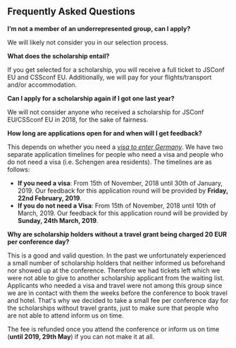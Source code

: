 ## Frequently Asked Questions

__I’m not a member of an underrepresented group, can I apply?__

We will likely not consider you in our selection process.

__What does the scholarship entail?__

If you get selected for a scholarship, you will receive a full ticket to JSConf EU and CSSconf EU. Additionally, we will pay for your flights/transport and/or accommodation.

__Can I apply for a scholarship again if I got one last year?__

We will not consider anyone who received a scholarship for JSConf EU/CSSconf EU in 2018, for the sake of fairness.

__How long are applications open for and when will I get feedback?__

This depends on whether you need a [_visa to enter Germany_](https://www.auswaertiges-amt.de/en/einreiseundaufenthalt/visabestimmungen-node). We have two separate application timelines for people who need a visa and people who do not need a visa (i.e. Schengen area residents). The timelines are as follows:

- __If you need a visa__: From 15th of November, 2018 until 30th of January, 2019. Our feedback for this application round will be provided by **Friday, 22nd February, 2019**.
- __If you do not need a Visa__: From 15th of November, 2018 until 10th of March, 2019. Our feedback for this application round will be provided by **Sunday, 24th March, 2019**.

__Why are scholarship holders without a travel grant being charged 20 EUR per conference day?__

This is a good and valid question. In the past we unfortunately experienced a small number of scholarship holders that neither informed us beforehand nor showed up at the conference. Therefore we had tickets left which we were not able to give to another scholarship applicant from the waiting list. Applicants who needed a visa and travel were not among this group since we are in contact with them the weeks before the conference to book travel and hotel. That's why we decided to take a small fee per conference day for the scholarships without travel grants, just to make sure that people who are not able to attend inform us on time.

The fee is refunded once you attend the conference or inform us on time (**until 2019, 29th May**) if you can not make it at all.
